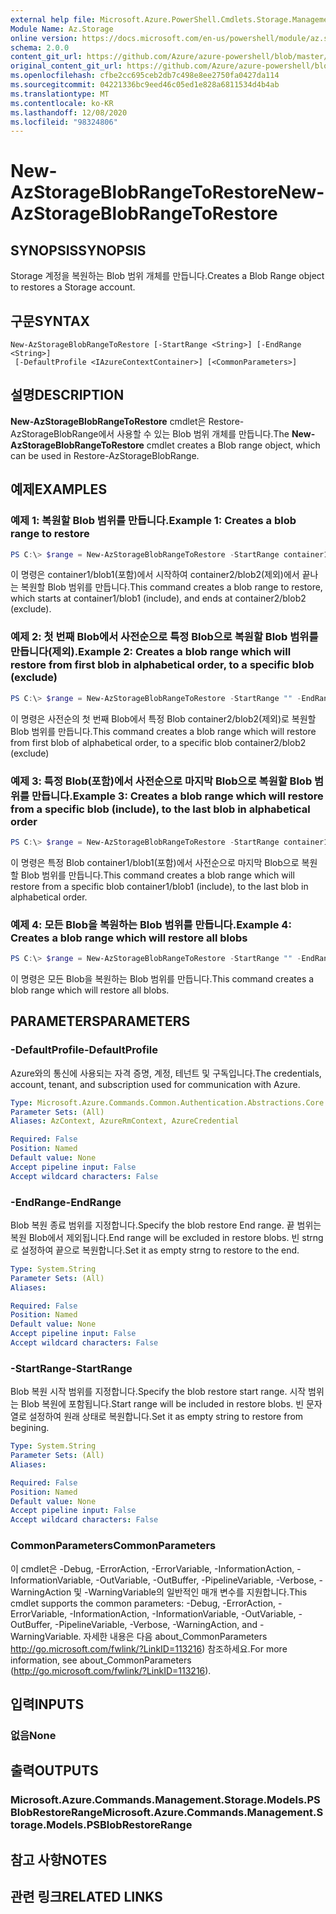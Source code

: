 ```yaml
---
external help file: Microsoft.Azure.PowerShell.Cmdlets.Storage.Management.dll-Help.xml
Module Name: Az.Storage
online version: https://docs.microsoft.com/en-us/powershell/module/az.storage/new-azstorageblobrangetorestore
schema: 2.0.0
content_git_url: https://github.com/Azure/azure-powershell/blob/master/src/Storage/Storage.Management/help/New-AzStorageBlobRangeToRestore.md
original_content_git_url: https://github.com/Azure/azure-powershell/blob/master/src/Storage/Storage.Management/help/New-AzStorageBlobRangeToRestore.md
ms.openlocfilehash: cfbe2cc695ceb2db7c498e8ee2750fa0427da114
ms.sourcegitcommit: 04221336bc9eed46c05ed1e828a6811534d4b4ab
ms.translationtype: MT
ms.contentlocale: ko-KR
ms.lasthandoff: 12/08/2020
ms.locfileid: "98324806"
---
```

# <span data-ttu-id="ec236-101">New-AzStorageBlobRangeToRestore</span><span class="sxs-lookup"><span data-stu-id="ec236-101">New-AzStorageBlobRangeToRestore</span></span>

## <span data-ttu-id="ec236-102">SYNOPSIS</span><span class="sxs-lookup"><span data-stu-id="ec236-102">SYNOPSIS</span></span>
<span data-ttu-id="ec236-103">Storage 계정을 복원하는 Blob 범위 개체를 만듭니다.</span><span class="sxs-lookup"><span data-stu-id="ec236-103">Creates a Blob Range object to restores a Storage account.</span></span>

## <span data-ttu-id="ec236-104">구문</span><span class="sxs-lookup"><span data-stu-id="ec236-104">SYNTAX</span></span>

```
New-AzStorageBlobRangeToRestore [-StartRange <String>] [-EndRange <String>]
 [-DefaultProfile <IAzureContextContainer>] [<CommonParameters>]
```

## <span data-ttu-id="ec236-105">설명</span><span class="sxs-lookup"><span data-stu-id="ec236-105">DESCRIPTION</span></span>
<span data-ttu-id="ec236-106">**New-AzStorageBlobRangeToRestore** cmdlet은 Restore-AzStorageBlobRange에서 사용할 수 있는 Blob 범위 개체를 만듭니다.</span><span class="sxs-lookup"><span data-stu-id="ec236-106">The **New-AzStorageBlobRangeToRestore** cmdlet creates a Blob range object, which can be used in Restore-AzStorageBlobRange.</span></span>

## <span data-ttu-id="ec236-107">예제</span><span class="sxs-lookup"><span data-stu-id="ec236-107">EXAMPLES</span></span>

### <span data-ttu-id="ec236-108">예제 1: 복원할 Blob 범위를 만듭니다.</span><span class="sxs-lookup"><span data-stu-id="ec236-108">Example 1: Creates a blob range to restore</span></span>
```powershell
PS C:\> $range = New-AzStorageBlobRangeToRestore -StartRange container1/blob1 -EndRange container2/blob2
```

<span data-ttu-id="ec236-109">이 명령은 container1/blob1(포함)에서 시작하여 container2/blob2(제외)에서 끝나는 복원할 Blob 범위를 만듭니다.</span><span class="sxs-lookup"><span data-stu-id="ec236-109">This command creates a blob range to restore, which starts at container1/blob1 (include), and ends at container2/blob2 (exclude).</span></span>

### <span data-ttu-id="ec236-110">예제 2: 첫 번째 Blob에서 사전순으로 특정 Blob으로 복원할 Blob 범위를 만듭니다(제외).</span><span class="sxs-lookup"><span data-stu-id="ec236-110">Example 2: Creates a blob range which will restore from first blob in alphabetical order, to a specific blob (exclude)</span></span>
```powershell
PS C:\> $range = New-AzStorageBlobRangeToRestore -StartRange "" -EndRange container2/blob2
```

<span data-ttu-id="ec236-111">이 명령은 사전순의 첫 번째 Blob에서 특정 Blob container2/blob2(제외)로 복원할 Blob 범위를 만듭니다.</span><span class="sxs-lookup"><span data-stu-id="ec236-111">This command creates a blob range which will restore from first blob of alphabetical order, to a specific blob container2/blob2 (exclude)</span></span>

### <span data-ttu-id="ec236-112">예제 3: 특정 Blob(포함)에서 사전순으로 마지막 Blob으로 복원할 Blob 범위를 만듭니다.</span><span class="sxs-lookup"><span data-stu-id="ec236-112">Example 3: Creates a blob range which will restore from a specific blob (include), to the last blob in alphabetical order</span></span>
```powershell
PS C:\> $range = New-AzStorageBlobRangeToRestore -StartRange container1/blob1 -EndRange ""
```

<span data-ttu-id="ec236-113">이 명령은 특정 Blob container1/blob1(포함)에서 사전순으로 마지막 Blob으로 복원할 Blob 범위를 만듭니다.</span><span class="sxs-lookup"><span data-stu-id="ec236-113">This command creates a blob range which will restore from a specific blob container1/blob1 (include), to the last blob in alphabetical order.</span></span>

### <span data-ttu-id="ec236-114">예제 4: 모든 Blob을 복원하는 Blob 범위를 만듭니다.</span><span class="sxs-lookup"><span data-stu-id="ec236-114">Example 4: Creates a blob range which will restore all blobs</span></span>
```powershell
PS C:\> $range = New-AzStorageBlobRangeToRestore -StartRange "" -EndRange ""
```

<span data-ttu-id="ec236-115">이 명령은 모든 Blob을 복원하는 Blob 범위를 만듭니다.</span><span class="sxs-lookup"><span data-stu-id="ec236-115">This command creates a blob range which will restore all blobs.</span></span>

## <span data-ttu-id="ec236-116">PARAMETERS</span><span class="sxs-lookup"><span data-stu-id="ec236-116">PARAMETERS</span></span>

### <span data-ttu-id="ec236-117">-DefaultProfile</span><span class="sxs-lookup"><span data-stu-id="ec236-117">-DefaultProfile</span></span>
<span data-ttu-id="ec236-118">Azure와의 통신에 사용되는 자격 증명, 계정, 테넌트 및 구독입니다.</span><span class="sxs-lookup"><span data-stu-id="ec236-118">The credentials, account, tenant, and subscription used for communication with Azure.</span></span>

```yaml
Type: Microsoft.Azure.Commands.Common.Authentication.Abstractions.Core.IAzureContextContainer
Parameter Sets: (All)
Aliases: AzContext, AzureRmContext, AzureCredential

Required: False
Position: Named
Default value: None
Accept pipeline input: False
Accept wildcard characters: False
```

### <span data-ttu-id="ec236-119">-EndRange</span><span class="sxs-lookup"><span data-stu-id="ec236-119">-EndRange</span></span>
<span data-ttu-id="ec236-120">Blob 복원 종료 범위를 지정합니다.</span><span class="sxs-lookup"><span data-stu-id="ec236-120">Specify the blob restore End range.</span></span>
<span data-ttu-id="ec236-121">끝 범위는 복원 Blob에서 제외됩니다.</span><span class="sxs-lookup"><span data-stu-id="ec236-121">End range will be excluded in restore blobs.</span></span>
<span data-ttu-id="ec236-122">빈 strng로 설정하여 끝으로 복원합니다.</span><span class="sxs-lookup"><span data-stu-id="ec236-122">Set it as empty strng to restore to the end.</span></span>

```yaml
Type: System.String
Parameter Sets: (All)
Aliases:

Required: False
Position: Named
Default value: None
Accept pipeline input: False
Accept wildcard characters: False
```

### <span data-ttu-id="ec236-123">-StartRange</span><span class="sxs-lookup"><span data-stu-id="ec236-123">-StartRange</span></span>
<span data-ttu-id="ec236-124">Blob 복원 시작 범위를 지정합니다.</span><span class="sxs-lookup"><span data-stu-id="ec236-124">Specify the blob restore start range.</span></span>
<span data-ttu-id="ec236-125">시작 범위는 Blob 복원에 포함됩니다.</span><span class="sxs-lookup"><span data-stu-id="ec236-125">Start range will be included in restore blobs.</span></span>
<span data-ttu-id="ec236-126">빈 문자열로 설정하여 원래 상태로 복원합니다.</span><span class="sxs-lookup"><span data-stu-id="ec236-126">Set it as empty string to restore from begining.</span></span>

```yaml
Type: System.String
Parameter Sets: (All)
Aliases:

Required: False
Position: Named
Default value: None
Accept pipeline input: False
Accept wildcard characters: False
```

### <span data-ttu-id="ec236-127">CommonParameters</span><span class="sxs-lookup"><span data-stu-id="ec236-127">CommonParameters</span></span>
<span data-ttu-id="ec236-128">이 cmdlet은 -Debug, -ErrorAction, -ErrorVariable, -InformationAction, -InformationVariable, -OutVariable, -OutBuffer, -PipelineVariable, -Verbose, -WarningAction 및 -WarningVariable의 일반적인 매개 변수를 지원합니다.</span><span class="sxs-lookup"><span data-stu-id="ec236-128">This cmdlet supports the common parameters: -Debug, -ErrorAction, -ErrorVariable, -InformationAction, -InformationVariable, -OutVariable, -OutBuffer, -PipelineVariable, -Verbose, -WarningAction, and -WarningVariable.</span></span> <span data-ttu-id="ec236-129">자세한 내용은 다음 about_CommonParameters http://go.microsoft.com/fwlink/?LinkID=113216) 참조하세요.</span><span class="sxs-lookup"><span data-stu-id="ec236-129">For more information, see about_CommonParameters (http://go.microsoft.com/fwlink/?LinkID=113216).</span></span>

## <span data-ttu-id="ec236-130">입력</span><span class="sxs-lookup"><span data-stu-id="ec236-130">INPUTS</span></span>

### <span data-ttu-id="ec236-131">없음</span><span class="sxs-lookup"><span data-stu-id="ec236-131">None</span></span>

## <span data-ttu-id="ec236-132">출력</span><span class="sxs-lookup"><span data-stu-id="ec236-132">OUTPUTS</span></span>

### <span data-ttu-id="ec236-133">Microsoft.Azure.Commands.Management.Storage.Models.PSBlobRestoreRange</span><span class="sxs-lookup"><span data-stu-id="ec236-133">Microsoft.Azure.Commands.Management.Storage.Models.PSBlobRestoreRange</span></span>

## <span data-ttu-id="ec236-134">참고 사항</span><span class="sxs-lookup"><span data-stu-id="ec236-134">NOTES</span></span>

## <span data-ttu-id="ec236-135">관련 링크</span><span class="sxs-lookup"><span data-stu-id="ec236-135">RELATED LINKS</span></span>
